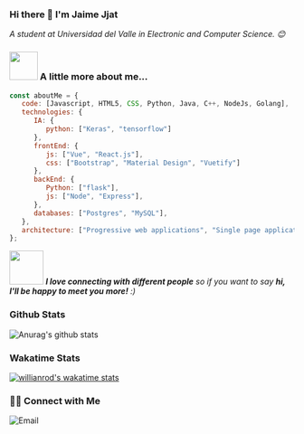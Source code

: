 ### Hi there 👋 I'm Jaime Jjat

<p><em>A student at Universidad del Valle in Electronic and Computer Science. 😊</br>
</em></p>

### <img src="https://media.giphy.com/media/VgCDAzcKvsR6OM0uWg/giphy.gif" width="50"> A little more about me...  

```javascript
const aboutMe = {
   code: [Javascript, HTML5, CSS, Python, Java, C++, NodeJs, Golang],
   technologies: {
      IA: {
         python: ["Keras", "tensorflow"]
      },
      frontEnd: {
         js: ["Vue", "React.js"],
         css: ["Bootstrap", "Material Design", "Vuetify"]
      },
      backEnd: {
         Python: ["flask"],
         js: ["Node", "Express"],
      },
      databases: ["Postgres", "MySQL"],
   },
   architecture: ["Progressive web applications", "Single page applications"],
};
```
<img src="https://media.giphy.com/media/LnQjpWaON8nhr21vNW/giphy.gif" width="60"> <em><b>I love connecting with different people</b> so if you want to say <b>hi, I'll be happy to meet you more!</b> :)</em>

### Github Stats
![Anurag's github stats](https://github-readme-stats.vercel.app/api?username=Jjat00&show_icons=true&theme=radical)

### Wakatime Stats
[![willianrod's wakatime stats](https://github-readme-stats.vercel.app/api/wakatime?username=Jjat00)](https://github.com/Jjat00/github-readme-stats)

<h3> 🤝🏻 Connect with Me </h3>
<img alt="Email" src="https://img.shields.io/badge/Email-userjjat00@gmail.com-blue?style=flat&logo=gmail">

